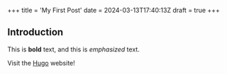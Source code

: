 +++
title = 'My First Post'
date = 2024-03-13T17:40:13Z
draft = true
+++
## Introduction

This is **bold** text, and this is *emphasized* text.

Visit the [Hugo](https://gohugo.io) website!